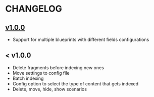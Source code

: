 # CHANGELOG

## [v1.0.0](https://github.com/mlbrgl/kirby-algolia/releases/tag/v1.0.0)

- Support for multiple blueprints with different fields configurations

## < v1.0.0

- Delete fragments before indexing new ones
- Move settings to config file
- Batch indexing
- Config option to select the type of content that gets indexed
- Delete, move, hide, show scenarios
